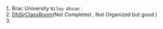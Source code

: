 1. Brac University `Niloy Ahsan` : [](https://www.youtube.com/watch?v=oYElNqUyqZY&list=PLzzYtJMBTYCcVH56uHLz0f7eJI0JNAEyQ&index=1)
2. [DhSirClassRoom](https://www.youtube.com/@dhsirsclassroom/search?query=java)(Not Completed , Not Organized but good )
3. 